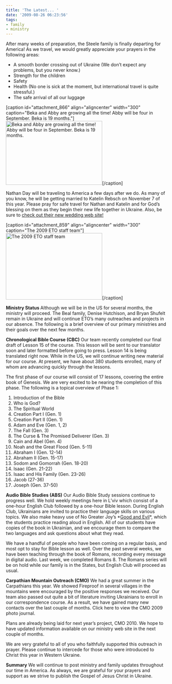 ```yaml
---
title: 'The Latest... '
date: '2009-08-26 06:23:56'
tags:
- family
- ministry
---
```


After many weeks of preparation, the Steele family is finally departing for America! As we travel, we would greatly appreciate your prayers in the following areas:
<ul>
	<li>A smooth border crossing out of Ukraine (We don’t expect any problems, but you never know.)</li>
	<li>Strength for the children</li>
	<li>Safety</li>
	<li>Health (No one is sick at the moment, but international travel is quite stressful.)</li>
	<li>The safe arrival of all our luggage</li>
</ul>
[caption id="attachment_866" align="aligncenter" width="300" caption="Beka and Abby are growing all the time! Abby will be four in September. Beka is 19 months."]<a href="//d21yo20tm8bmc2.cloudfront.net/2009/08/20090823_0061.JPG"><img class="size-medium wp-image-866" title="20090823_0061" src="//d21yo20tm8bmc2.cloudfront.net/2009/08/20090823_0061-300x199.jpg" alt="Beka and Abby are growing all the time! Abby will be four in September. Beka is 19 months." width="300" height="199" /></a>[/caption]

Nathan Day will be traveling to America a few days after we do. As many of you know, he will be getting married to Katelin Rebsch on November 7 of this year. Please pray for safe travel for Nathan and Katelin and for God’s blessing on them as they begin their new life together in Ukraine. Also, be sure to <a href="http://www.mywedding.com/natelin" target="_blank">check out their new wedding web site!</a>

[caption id="attachment_859" align="aligncenter" width="300" caption="The 2009 ETO staff team"]<a href="//d21yo20tm8bmc2.cloudfront.net/2009/08/ETO_Team_Picture.jpg"><img class="size-medium wp-image-859" title="ETO_Team_Picture" src="//d21yo20tm8bmc2.cloudfront.net/2009/08/ETO_Team_Picture-300x207.jpg" alt="The 2009 ETO staff team" width="300" height="207" /></a>[/caption]

<strong>Ministry Status
<span style="font-weight: normal;">Although we will be in the US for several months, the ministry will proceed. The Beal family, Denise Hutchison, and Bryan Shufelt remain in Ukraine and will continue ETO’s many outreaches and projects in our absence. The following is a brief overview of our primary ministries and their goals over the next few months.</span></strong>

<strong>Chronological Bible Course (CBC)</strong>
Our team recently completed our final draft of Lesson 15 of the course. This lesson will be sent to our translator soon and later formatted before going to press. Lesson 14 is being translated right now. While in the US, we will continue writing new material for our course. At present, we have about 380 students enrolled, many of whom are advancing quickly through the lessons.

The first phase of our course will consist of 17 lessons, covering the entire book of Genesis. We are very excited to be nearing the completion of this phase. The following is a topical overview of Phase 1:
<ol>
	<li>Introduction of the Bible</li>
	<li>Who is God?</li>
	<li>The Spiritual World</li>
	<li>Creation Part I (Gen. 1)</li>
	<li>Creation Part II (Gen. 1)</li>
	<li>Adam and Eve (Gen. 1, 2)</li>
	<li>The Fall (Gen. 3)</li>
	<li>The Curse &amp; The Promised Deliverer (Gen. 3)</li>
	<li>Cain and Abel (Gen. 4)</li>
	<li>Noah and the Great Flood (Gen. 5-11)</li>
	<li>Abraham I (Gen. 12-14)</li>
	<li>Abraham II (Gen. 15-17)</li>
	<li>Sodom and Gomorrah (Gen. 18-20)</li>
	<li>Isaac (Gen. 21-22)</li>
	<li>Isaac and His Family (Gen. 23-26)</li>
	<li>Jacob (27-36)</li>
	<li>Joseph (Gen. 37-50)</li>
</ol>
<strong>Audio Bible Studies (ABS)</strong>
Our Audio Bible Study sessions continue to progress well. We hold weekly meetings here in L’viv which consist of a one-hour English Club followed by a one-hour Bible lesson. During English Club, Ukrainians are invited to practice their language skills on various topics. We also make heavy use of No Greater Joy’s *<a href="http://www.euroteamoutreach.org/index.php?p=goodevil" target="_blank">Good and Evil</a>*, which the students practice reading aloud in English. All of our students have copies of the book in Ukrainian, and we encourage them to compare the two languages and ask questions about what they read.

We have a handful of people who have been coming on a regular basis, and most opt to stay for Bible lesson as well. Over the past several weeks, we have been teaching through the book of Romans, recording every message in digital audio. Last week, we completed Romans 8. The Romans series will be on hold while our family is in the States, but English Club will proceed as usual.

<strong>Carpathian Mountain Outreach (CMO)</strong>
We had a great summer in the Carpathians this year. We showed Fireproof in several villages in the mountains were encouraged by the positive responses we received. Our team also passed out quite a bit of literature inviting Ukrainians to enroll in our correspondence course. As a result, we have gained many new contacts over the last couple of months. Click here to view the CMO 2009 photo journal.

Plans are already being laid for next year’s project, CMO 2010. We hope to have updated information available on our ministry web site in the next couple of months.

We are very grateful to all of you who faithfully supported this outreach in prayer. Please continue to intercede for those who were introduced to Christ this year in Western Ukraine.

<strong>Summary</strong>
We will continue to post ministry and family updates throughout our time in America. As always, we are grateful for your prayers and support as we strive to publish the Gospel of Jesus Christ in Ukraine.
